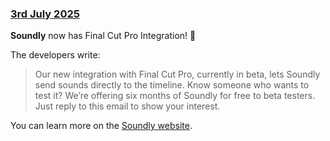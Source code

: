 ### [3rd July 2025](/news/20250703)

**Soundly** now has Final Cut Pro Integration! 🥳

The developers write:

> Our new integration with Final Cut Pro, currently in beta, lets Soundly send sounds directly to the timeline. Know someone who wants to test it? We’re offering six months of Soundly for free to beta testers. Just reply to this email to show your interest.

You can learn more on the [Soundly website](https://getsoundly.com).